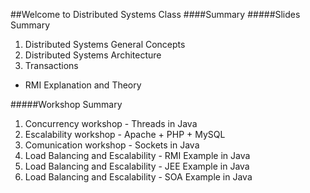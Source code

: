 ##Welcome to Distributed Systems Class
####Summary
#####Slides Summary

1. Distributed Systems General Concepts
2. Distributed Systems Architecture
3. Transactions

* RMI Explanation and Theory

#####Workshop Summary

1. Concurrency workshop - Threads in  Java
2. Escalability workshop - Apache + PHP + MySQL
3. Comunication workshop - Sockets in Java
4. Load Balancing and Escalability - RMI Example in Java
5. Load Balancing and Escalability - JEE Example in Java
6. Load Balancing and Escalability - SOA Example in Java